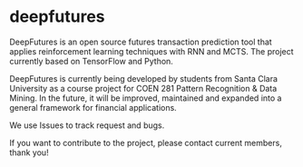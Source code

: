# deepfutures
DeepFutures is an open source futures transaction prediction tool that applies reinforcement learning techniques with RNN and MCTS. The project currently based on TensorFlow and Python.

DeepFutures is currently being developed by students from Santa Clara University as a course project for COEN 281 Pattern Recognition & Data Mining. In the future, it will be improved, maintained and expanded into a general framework for financial applications.

We use Issues to track request and bugs.

If you want to contribute to the project, please contact current members, thank you!


